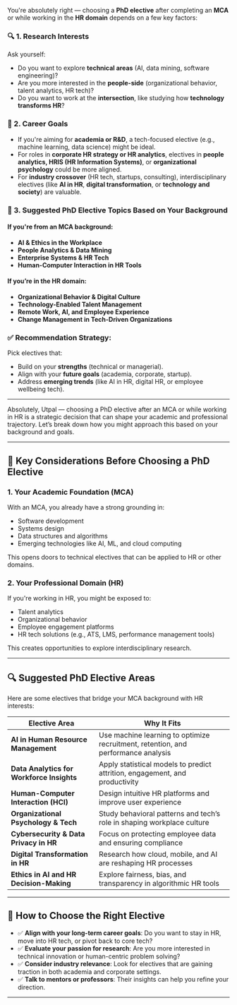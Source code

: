 You're absolutely right — choosing a **PhD elective** after completing an **MCA** or while working in the **HR domain** depends on a few key factors:

### 🔍 1. **Research Interests**

Ask yourself:

- Do you want to explore **technical areas** (AI, data mining, software engineering)?
- Are you more interested in the **people-side** (organizational behavior, talent analytics, HR tech)?
- Do you want to work at the **intersection**, like studying how **technology transforms HR**?

### 🎯 2. **Career Goals**

- If you're aiming for **academia or R\&D**, a tech-focused elective (e.g., machine learning, data science) might be ideal.
- For roles in **corporate HR strategy or HR analytics**, electives in **people analytics, HRIS (HR Information Systems)**, or **organizational psychology** could be more aligned.
- For **industry crossover** (HR tech, startups, consulting), interdisciplinary electives (like **AI in HR**, **digital transformation**, or **technology and society**) are valuable.

### 🔗 3. **Suggested PhD Elective Topics Based on Your Background**

#### If you're from an MCA background:

- **AI & Ethics in the Workplace**
- **People Analytics & Data Mining**
- **Enterprise Systems & HR Tech**
- **Human-Computer Interaction in HR Tools**

#### If you’re in the HR domain:

- **Organizational Behavior & Digital Culture**
- **Technology-Enabled Talent Management**
- **Remote Work, AI, and Employee Experience**
- **Change Management in Tech-Driven Organizations**

### ✅ Recommendation Strategy:

Pick electives that:

- Build on your **strengths** (technical or managerial).
- Align with your **future goals** (academia, corporate, startup).
- Address **emerging trends** (like AI in HR, digital HR, or employee wellbeing tech).

---

Absolutely, Utpal — choosing a PhD elective after an MCA or while working in HR is a strategic decision that can shape your academic and professional trajectory. Let’s break down how you might approach this based on your background and goals.

---

## 🎯 Key Considerations Before Choosing a PhD Elective

### 1. **Your Academic Foundation (MCA)**

With an MCA, you already have a strong grounding in:

- Software development
- Systems design
- Data structures and algorithms
- Emerging technologies like AI, ML, and cloud computing

This opens doors to technical electives that can be applied to HR or other domains.

### 2. **Your Professional Domain (HR)**

If you're working in HR, you might be exposed to:

- Talent analytics
- Organizational behavior
- Employee engagement platforms
- HR tech solutions (e.g., ATS, LMS, performance management tools)

This creates opportunities to explore interdisciplinary research.

---

## 🔍 Suggested PhD Elective Areas

Here are some electives that bridge your MCA background with HR interests:

| **Elective Area**                         | **Why It Fits**                                                                   |
| ----------------------------------------- | --------------------------------------------------------------------------------- |
| **AI in Human Resource Management**       | Use machine learning to optimize recruitment, retention, and performance analysis |
| **Data Analytics for Workforce Insights** | Apply statistical models to predict attrition, engagement, and productivity       |
| **Human-Computer Interaction (HCI)**      | Design intuitive HR platforms and improve user experience                         |
| **Organizational Psychology & Tech**      | Study behavioral patterns and tech’s role in shaping workplace culture            |
| **Cybersecurity & Data Privacy in HR**    | Focus on protecting employee data and ensuring compliance                         |
| **Digital Transformation in HR**          | Research how cloud, mobile, and AI are reshaping HR processes                     |
| **Ethics in AI and HR Decision-Making**   | Explore fairness, bias, and transparency in algorithmic HR tools                  |

---

## 🧭 How to Choose the Right Elective

- ✅ **Align with your long-term career goals**: Do you want to stay in HR, move into HR tech, or pivot back to core tech?
- ✅ **Evaluate your passion for research**: Are you more interested in technical innovation or human-centric problem solving?
- ✅ **Consider industry relevance**: Look for electives that are gaining traction in both academia and corporate settings.
- ✅ **Talk to mentors or professors**: Their insights can help you refine your direction.

---
